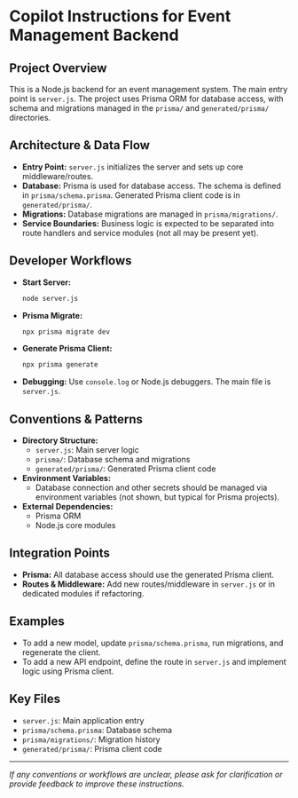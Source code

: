 # Copilot Instructions for Event Management Backend

## Project Overview
This is a Node.js backend for an event management system. The main entry point is `server.js`. The project uses Prisma ORM for database access, with schema and migrations managed in the `prisma/` and `generated/prisma/` directories.

## Architecture & Data Flow
- **Entry Point:** `server.js` initializes the server and sets up core middleware/routes.
- **Database:** Prisma is used for database access. The schema is defined in `prisma/schema.prisma`. Generated Prisma client code is in `generated/prisma/`.
- **Migrations:** Database migrations are managed in `prisma/migrations/`.
- **Service Boundaries:** Business logic is expected to be separated into route handlers and service modules (not all may be present yet).

## Developer Workflows
- **Start Server:**
  ```bash
  node server.js
  ```
- **Prisma Migrate:**
  ```bash
  npx prisma migrate dev
  ```
- **Generate Prisma Client:**
  ```bash
  npx prisma generate
  ```
- **Debugging:**
  Use `console.log` or Node.js debuggers. The main file is `server.js`.

## Conventions & Patterns
- **Directory Structure:**
  - `server.js`: Main server logic
  - `prisma/`: Database schema and migrations
  - `generated/prisma/`: Generated Prisma client code
- **Environment Variables:**
  - Database connection and other secrets should be managed via environment variables (not shown, but typical for Prisma projects).
- **External Dependencies:**
  - Prisma ORM
  - Node.js core modules

## Integration Points
- **Prisma:** All database access should use the generated Prisma client.
- **Routes & Middleware:** Add new routes/middleware in `server.js` or in dedicated modules if refactoring.

## Examples
- To add a new model, update `prisma/schema.prisma`, run migrations, and regenerate the client.
- To add a new API endpoint, define the route in `server.js` and implement logic using Prisma client.

## Key Files
- `server.js`: Main application entry
- `prisma/schema.prisma`: Database schema
- `prisma/migrations/`: Migration history
- `generated/prisma/`: Prisma client code

---
_If any conventions or workflows are unclear, please ask for clarification or provide feedback to improve these instructions._
